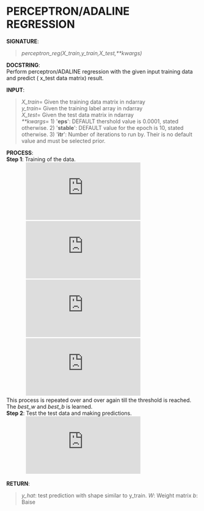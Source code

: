 # PERCEPTRON/ADALINE REGRESSION

**SIGNATURE**: 
>_perceptron_reg(X_train,y_train,X_test,**kwargs)_

**DOCSTRING**:  
Perform perceptron/ADALINE regression with the given input training data and predict ( x_test data matrix) result.  

**INPUT**:  
>*X_train*= Given the training data matrix in ndarray  
*y_train*= Given the training label array in ndarray  
*X_test*= Given the test data matrix in ndarray  
_**kwargs_= 1) '**eps**': DEFAULT thershold value is 0.0001, stated otherwise. 2) '**stable**': DEFAULT value for the epoch is 10, stated otherwise. 3) '**itr**': Number of iterations to run by. Their is no default value and must be selected prior.  

**PROCESS**:  
**Step 1**: Training of the data.  
&nbsp;&nbsp;&nbsp;&nbsp;&nbsp;&nbsp;&nbsp;&nbsp;&nbsp;&nbsp;&nbsp;&nbsp;&nbsp;![](http://latex.codecogs.com/gif.latex?%5Cwidehat%7By%7D%3DW%5E%7BT%7DX&plus;b)  
&nbsp;&nbsp;&nbsp;&nbsp;&nbsp;&nbsp;&nbsp;&nbsp;&nbsp;&nbsp;&nbsp;&nbsp;&nbsp;![](http://latex.codecogs.com/gif.latex?error%3Dy-%5Chat%7By%7D)  
&nbsp;&nbsp;&nbsp;&nbsp;&nbsp;&nbsp;&nbsp;&nbsp;&nbsp;&nbsp;&nbsp;&nbsp;&nbsp;![](http://latex.codecogs.com/gif.latex?W%3DW&plus;error%5Ccdot%20X)  
&nbsp;&nbsp;&nbsp;&nbsp;&nbsp;&nbsp;&nbsp;&nbsp;&nbsp;&nbsp;&nbsp;&nbsp;&nbsp;![](http://latex.codecogs.com/gif.latex?b%3Db&plus;error)  
This process is repeated over and over again till the threshold is reached. The *best_w* and *best_b* is learned.  
**Step 2**: Test the test data and making predictions.  
&nbsp;&nbsp;&nbsp;&nbsp;&nbsp;&nbsp;&nbsp;&nbsp;&nbsp;&nbsp;&nbsp;&nbsp;&nbsp;![](http://latex.codecogs.com/gif.latex?%5Cwidehat%7By%7D%3DW%5E%7BT%7D%5Cbullet%20xtest%5E%7BT%7D&plus;b)  

**RETURN**:  
>*y_hat*: test prediction with shape similar to y_train.
*W*: Weight matrix
*b*: Baise
